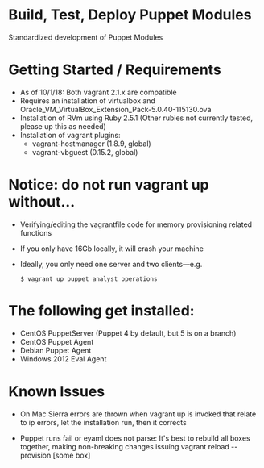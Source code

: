 # Build, Test, Deploy Puppet Modules
Standardized development of Puppet Modules

# Getting Started / Requirements
  * As of 10/1/18: Both vagrant 2.1.x are compatible
  * Requires an installation of virtualbox and Oracle_VM_VirtualBox_Extension_Pack-5.0.40-115130.ova
  * Installation of RVm using Ruby 2.5.1 (Other rubies not currently tested, please up this as needed)
  * Installation of vagrant plugins:
    * vagrant-hostmanager (1.8.9, global)
    * vagrant-vbguest (0.15.2, global)
  
# Notice: do not run vagrant up without...
* Verifying/editing the vagrantfile code for memory provisioning related functions 
* If you only have 16Gb locally, it will crash your machine
* Ideally, you only need one server and two clients—e.g. 
    
    ```$ vagrant up puppet analyst operations```

# The following get installed:
* CentOS PuppetServer (Puppet 4 by default, but 5 is on a branch)
* CentOS Puppet Agent
* Debian Puppet Agent
* Windows 2012 Eval Agent

# Known Issues
* On Mac Sierra errors are thrown when vagrant up is invoked that relate to ip errors, let the installation run, then it corrects

* Puppet runs fail or eyaml does not parse: It's best to rebuild all boxes together, making non-breaking changes issuing vagrant reload --provision [some box] 
